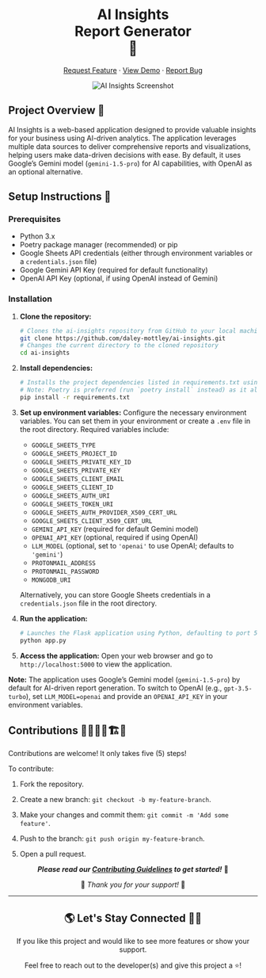 <h1 align="center">
AI Insights <br> Report Generator <br> 🥸</span>
</h1>

<div align="center">
<p align="center">
<a href="https://github.com/daley-mottley/ai-insights/issues/new?assignees=&labels=enhancement&projects=&template=feature_request.yml&title=%5BFeature+Request%5D+">Request Feature</a>
     ·
    <a href="https://ai-insights-production.up.railway.app/" target="blank">View Demo</a>
    ·
    <a href="https://github.com/daley-mottley/ai-insights/issues/new?assignees=&labels=bug&projects=&template=bug_report.yml&title=%5BBug%5D+">Report Bug</a>
 
</p>

   <img src="https://res.cloudinary.com/dzpafdvkm/image/upload/v1727899164/Portfolio/ai-insights-screenshot.png" alt="AI Insights Screenshot" />
</div>

## Project Overview 🧐
AI Insights is a web-based application designed to provide valuable insights for your business using AI-driven analytics. The application leverages multiple data sources to deliver comprehensive reports and visualizations, helping users make data-driven decisions with ease. By default, it uses Google’s Gemini model (`gemini-1.5-pro`) for AI capabilities, with OpenAI as an optional alternative.

## Setup Instructions 📄

### Prerequisites 
- Python 3.x
- Poetry package manager (recommended) or pip
- Google Sheets API credentials (either through environment variables or a `credentials.json` file)
- Google Gemini API Key (required for default functionality)
- OpenAI API Key (optional, if using OpenAI instead of Gemini)

### Installation

1. **Clone the repository:**
   ```bash
   # Clones the ai-insights repository from GitHub to your local machine
   git clone https://github.com/daley-mottley/ai-insights.git
   # Changes the current directory to the cloned repository
   cd ai-insights
   ```

2. **Install dependencies:**
   ```bash
   # Installs the project dependencies listed in requirements.txt using pip
   # Note: Poetry is preferred (run `poetry install` instead) as it aligns with pyproject.toml
   pip install -r requirements.txt
   ```

3. **Set up environment variables:**
   Configure the necessary environment variables. You can set them in your environment or create a `.env` file in the root directory. Required variables include:

   - `GOOGLE_SHEETS_TYPE`
   - `GOOGLE_SHEETS_PROJECT_ID`
   - `GOOGLE_SHEETS_PRIVATE_KEY_ID`
   - `GOOGLE_SHEETS_PRIVATE_KEY`
   - `GOOGLE_SHEETS_CLIENT_EMAIL`
   - `GOOGLE_SHEETS_CLIENT_ID`
   - `GOOGLE_SHEETS_AUTH_URI`
   - `GOOGLE_SHEETS_TOKEN_URI`
   - `GOOGLE_SHEETS_AUTH_PROVIDER_X509_CERT_URL`
   - `GOOGLE_SHEETS_CLIENT_X509_CERT_URL`
   - `GEMINI_API_KEY` (required for default Gemini model)
   - `OPENAI_API_KEY` (optional, required if using OpenAI)
   - `LLM_MODEL` (optional, set to `'openai'` to use OpenAI; defaults to `'gemini'`)
   - `PROTONMAIL_ADDRESS`
   - `PROTONMAIL_PASSWORD`
   - `MONGODB_URI`

   Alternatively, you can store Google Sheets credentials in a `credentials.json` file in the root directory.

4. **Run the application:**
   ```bash
   # Launches the Flask application using Python, defaulting to port 5000
   python app.py
   ```

5. **Access the application:**
   Open your web browser and go to `http://localhost:5000` to view the application.

**Note:** The application uses Google’s Gemini model (`gemini-1.5-pro`) by default for AI-driven report generation. To switch to OpenAI (e.g., `gpt-3.5-turbo`), set `LLM_MODEL=openai` and provide an `OPENAI_API_KEY` in your environment variables.

## Contributions 🧑‍🔧👷‍♀️🏗️🏢

Contributions are welcome! It only takes five (5) steps!

To contribute:

1) Fork the repository.

2) Create a new branch: `git checkout -b my-feature-branch`.

3) Make your changes and commit them: `git commit -m 'Add some feature'`.

4) Push to the branch: `git push origin my-feature-branch`.

5) Open a pull request.

<p align="center" ><strong><em>Please read our <a href="https://github.com/daley-mottley/ai-insights/blob/main/CONTRIBUTION.md" >Contributing Guidelines</a> to get started!</em></strong> 🚀</p>

<p align="center">🫶 <em>Thank you for your support! </em>🙌 </p>
<hr>
<h2 align="center"> 🌎 Let's Stay Connected 🫸🫷 </h2>

<p align="center"> If you like this project and would like to see more features or show your support.</p>
<p align="center"> Feel free to reach out to the developer(s) and give this project a ⭐!</p>
